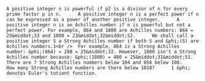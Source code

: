     A positive integer n is powerful if p2 is a divisor of n for every prime factor p in n.      A positive integer n is a perfect power if n can be expressed as a power of another positive integer.      A positive integer n is an Achilles number if n is powerful but not a perfect power. For example, 864 and 1800 are Achilles numbers: 864 = 25&middot;33 and 1800 = 23&middot;32&middot;52.      We shall call a positive integer S a Strong Achilles number if both S and &phi;(S) are Achilles numbers.1<br />  For example, 864 is a Strong Achilles number: &phi;(864) = 288 = 25&middot;32. However, 1800 isn't a Strong Achilles number because: &phi;(1800) = 480 = 25&middot;31&middot;51.    There are 7 Strong Achilles numbers below 104 and 656 below 108.      How many Strong Achilles numbers are there below 1018?      1 &phi; denotes Euler's totient function.              